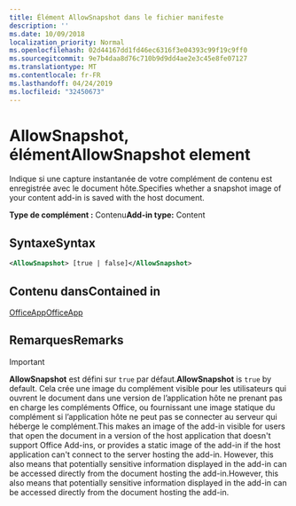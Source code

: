 ```yaml
---
title: Élément AllowSnapshot dans le fichier manifeste
description: ''
ms.date: 10/09/2018
localization_priority: Normal
ms.openlocfilehash: 02d44167dd1fd46ec6316f3e04393c99f19c9ff0
ms.sourcegitcommit: 9e7b4daa8d76c710b9d9dd4ae2e3c45e8fe07127
ms.translationtype: MT
ms.contentlocale: fr-FR
ms.lasthandoff: 04/24/2019
ms.locfileid: "32450673"
---
```

# <a name="allowsnapshot-element"></a><span data-ttu-id="81bcc-102">AllowSnapshot, élément</span><span class="sxs-lookup"><span data-stu-id="81bcc-102">AllowSnapshot element</span></span>

<span data-ttu-id="81bcc-103">Indique si une capture instantanée de votre complément de contenu est enregistrée avec le document hôte.</span><span class="sxs-lookup"><span data-stu-id="81bcc-103">Specifies whether a snapshot image of your content add-in is saved with the host document.</span></span>

<span data-ttu-id="81bcc-104">**Type de complément :** Contenu</span><span class="sxs-lookup"><span data-stu-id="81bcc-104">**Add-in type:** Content</span></span>

## <a name="syntax"></a><span data-ttu-id="81bcc-105">Syntaxe</span><span class="sxs-lookup"><span data-stu-id="81bcc-105">Syntax</span></span>

```XML
<AllowSnapshot> [true | false]</AllowSnapshot>
```

## <a name="contained-in"></a><span data-ttu-id="81bcc-106">Contenu dans</span><span class="sxs-lookup"><span data-stu-id="81bcc-106">Contained in</span></span>

[<span data-ttu-id="81bcc-107">OfficeApp</span><span class="sxs-lookup"><span data-stu-id="81bcc-107">OfficeApp</span></span>](officeapp.md)

## <a name="remarks"></a><span data-ttu-id="81bcc-108">Remarques</span><span class="sxs-lookup"><span data-stu-id="81bcc-108">Remarks</span></span>

 > [!IMPORTANT]
 > <span data-ttu-id="81bcc-109">**AllowSnapshot** est défini sur `true` par défaut.</span><span class="sxs-lookup"><span data-stu-id="81bcc-109">**AllowSnapshot** is `true` by default.</span></span> <span data-ttu-id="81bcc-110">Cela crée une image du complément visible pour les utilisateurs qui ouvrent le document dans une version de l’application hôte ne prenant pas en charge les compléments Office, ou fournissant une image statique du complément si l’application hôte ne peut pas se connecter au serveur qui héberge le complément.</span><span class="sxs-lookup"><span data-stu-id="81bcc-110">This makes an image of the add-in visible for users that open the document in a version of the host application that doesn't support Office Add-ins, or provides a static image of the add-in if the host application can't connect to the server hosting the add-in.</span></span> <span data-ttu-id="81bcc-111">However, this also means that potentially sensitive information displayed in the add-in can be accessed directly from the document hosting the add-in.</span><span class="sxs-lookup"><span data-stu-id="81bcc-111">However, this also means that potentially sensitive information displayed in the add-in can be accessed directly from the document hosting the add-in.</span></span>


